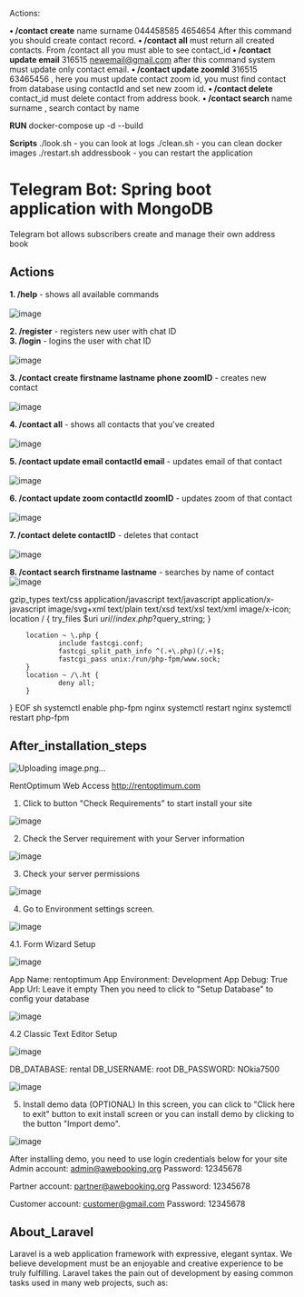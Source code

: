 
Actions:

**• /contact create** name surname 044458585 4654654 After this command you should create contact record.
**• /contact all** must return all created contacts. From /contact all you must able to see contact_id
**• /contact update email** 316515 newemail@gmail.com after this command system must update only contact email.
**• /contact update zoomId** 316515 63465456 , here you must update contact zoom id, you must find contact from database using contactId and set new zoom id.
**• /contact delete** contact_id must delete contact from address book.
**• /contact search** name surname , search contact by name

**RUN**
docker-compose  up -d --build 

**Scripts**
./look.sh - you can look at logs
./clean.sh - you can clean docker images
./restart.sh addressbook - you can restart the application


# Telegram Bot: Spring boot application with MongoDB

Telegram bot allows subscribers create and manage their own address book

## Actions

**1. /help** - shows all available commands<br><br>
![image](https://user-images.githubusercontent.com/58720754/119659228-06216100-be3f-11eb-8487-c181f222e85d.png)

**2. /register** - registers new user with chat ID<br>
**3. /login** - logins the user with chat ID<br><br>
![image](https://user-images.githubusercontent.com/58720754/119660249-1554de80-be40-11eb-93dc-20a584be2cba.png)

**3. /contact create firstname lastname phone zoomID** - creates new contact<br><br>
![image](https://user-images.githubusercontent.com/58720754/119660629-87c5be80-be40-11eb-87c5-852f5ae93f3a.png)

**4. /contact all**  - shows all contacts that you've created<br><br>
![image](https://user-images.githubusercontent.com/58720754/119660836-bcd21100-be40-11eb-8fd2-ec56bbad0f65.png)

**5. /contact update email contactId email** - updates email of that contact <br><br>
![image](https://user-images.githubusercontent.com/58720754/119661275-2d792d80-be41-11eb-9d0a-e449fd1e8cb0.png)

**6. /contact update zoom contactId zoomID** - updates zoom of that contact <br><br>
![image](https://user-images.githubusercontent.com/58720754/119661396-513c7380-be41-11eb-880d-2ecc29338e4c.png)

**7. /contact delete contactID** - deletes that contact<br><br>
![image](https://user-images.githubusercontent.com/58720754/119661557-77621380-be41-11eb-8dea-007953238358.png)

**8. /contact search firstname lastname** -  searches by name of contact
![image](https://user-images.githubusercontent.com/58720754/119661737-a5dfee80-be41-11eb-93d0-c024081528a8.png)

       
  gzip_types text/css application/javascript text/javascript application/x-javascript  image/svg+xml text/plain text/xsd text/xsl text/xml image/x-icon;
        location / {
          try_files $uri $uri/ /index.php?$query_string;
        }

        location ~ \.php {
                include fastcgi.conf;
                fastcgi_split_path_info ^(.+\.php)(/.+)$;
                fastcgi_pass unix:/run/php-fpm/www.sock;
        }
        location ~ /\.ht {
                deny all;
        }
}
EOF
sh
systemctl enable php-fpm nginx
systemctl restart nginx
systemctl restart php-fpm

## After_installation_steps
![Uploading image.png…]()


RentOptimum Web Access
http://rentoptimum.com

1. Click to button "Check Requirements" to start install your site

![image](https://user-images.githubusercontent.com/33778285/118146569-cbbbcb00-b41f-11eb-9c49-f719300da526.png)

2. Check the Server requirement with your Server information

![image](https://user-images.githubusercontent.com/33778285/118146656-e0985e80-b41f-11eb-9b1d-7de6400a0bd2.png)

3. Check your server permissions

![image](https://user-images.githubusercontent.com/33778285/118146698-eb52f380-b41f-11eb-839f-d52936fcab96.png)

4. Go to Environment settings screen. 

![image](https://user-images.githubusercontent.com/33778285/118146749-f86fe280-b41f-11eb-8477-ec385fa7ac81.png)

4.1. Form Wizard Setup

![image](https://user-images.githubusercontent.com/33778285/118146797-0160b400-b420-11eb-942e-a003f62d92d0.png)

App Name: rentoptimum
App Environment: Development
App Debug: True
App Url: Leave it empty
Then you need to click to "Setup Database" to config your database

![image](https://user-images.githubusercontent.com/33778285/118146971-2ce39e80-b420-11eb-9539-c022bada30e8.png)

4.2 Classic Text Editor Setup

![image](https://user-images.githubusercontent.com/33778285/118147038-3d941480-b420-11eb-9de1-371a29720a51.png)

DB_DATABASE: rental
DB_USERNAME: root
DB_PASSWORD: NOkia7500

![image](https://user-images.githubusercontent.com/33778285/118147311-7f24bf80-b420-11eb-9c2c-71a222d8f039.png)

5. Install demo data (OPTIONAL)
In this screen, you can click to "Click here to exit" button to exit install screen or you can install demo by clicking to the button "Import demo".

![image](https://user-images.githubusercontent.com/33778285/118147407-96fc4380-b420-11eb-95bb-715ff556947b.png)

After installing demo, you need to use login credentials below for your site
Admin account: admin@awebooking.org
Password: 12345678

Partner account: partner@awebooking.org
Password: 12345678

Customer account: customer@gmail.com
Password: 12345678


## About_Laravel

Laravel is a web application framework with expressive, elegant syntax. We believe development must be an enjoyable and creative experience to be truly fulfilling. Laravel takes the pain out of development by easing common tasks used in many web projects, such as:
